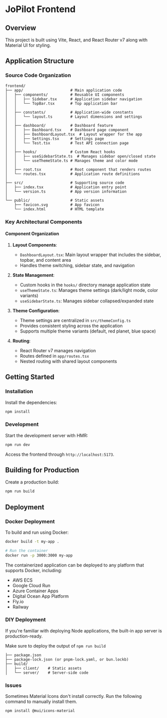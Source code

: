 # JoPilot Frontend

## Overview

This project is built using Vite, React, and React Router v7 along with Material UI for styling.

## Application Structure

### Source Code Organization

```
frontend/
├── app/                     # Main application code
│   ├── components/          # Reusable UI components
│   │   ├── Sidebar.tsx      # Application sidebar navigation
│   │   └── TopBar.tsx       # Top application bar
│   │
│   ├── constants/           # Application-wide constants
│   │   └── layout.ts        # Layout dimensions and settings
│   │
│   ├── dashboard/           # Dashboard feature
│   │   ├── Dashboard.tsx    # Dashboard page component
│   │   ├── DashboardLayout.tsx  # Layout wrapper for the app
│   │   ├── Settings.tsx     # Settings page
│   │   └── Test.tsx         # Test API connection page
│   │
│   ├── hooks/               # Custom React hooks
│   │   ├── useSidebarState.ts  # Manages sidebar open/closed state
│   │   └── useThemeState.ts # Manages theme and color mode
│   │
│   ├── root.tsx             # Root component that renders routes
│   └── routes.tsx           # Application route definitions
│
├── src/                     # Supporting source code
│   ├── index.tsx            # Application entry point
│   └── version.ts           # App version information
│
└── public/                  # Static assets
    ├── favicon.svg          # App favicon
    └── index.html           # HTML template
```

### Key Architectural Components

#### Component Organization

1. **Layout Components**:
   - `DashboardLayout.tsx`: Main layout wrapper that includes the sidebar, topbar, and content area
   - Handles theme switching, sidebar state, and navigation

2. **State Management**:
   - Custom hooks in the `hooks/` directory manage application state
   - `useThemeState.ts`: Manages theme settings (dark/light mode, color variants)
   - `useSidebarState.ts`: Manages sidebar collapsed/expanded state

3. **Theme Configuration**:
   - Theme settings are centralized in `src/themeConfig.ts`
   - Provides consistent styling across the application
   - Supports multiple theme variants (default, red planet, blue space)

4. **Routing**:
   - React Router v7 manages navigation
   - Routes defined in `app/routes.tsx`
   - Nested routing with shared layout components

## Getting Started

### Installation

Install the dependencies:

```bash
npm install
```

### Development

Start the development server with HMR:

```bash
npm run dev
```

Access the frontend through `http://localhost:5173`.

## Building for Production

Create a production build:

```bash
npm run build
```

## Deployment

### Docker Deployment

To build and run using Docker:

```bash
docker build -t my-app .

# Run the container
docker run -p 3000:3000 my-app
```

The containerized application can be deployed to any platform that supports Docker, including:

- AWS ECS
- Google Cloud Run
- Azure Container Apps
- Digital Ocean App Platform
- Fly.io
- Railway

### DIY Deployment

If you're familiar with deploying Node applications, the built-in app server is production-ready.

Make sure to deploy the output of `npm run build`

```
├── package.json
├── package-lock.json (or pnpm-lock.yaml, or bun.lockb)
├── build/
│   ├── client/    # Static assets
│   └── server/    # Server-side code
```

### Issues

Sometimes Material Icons don't install correctly.
Run the following command to manually install them.
```sh
npm install @mui/icons-material
```